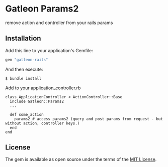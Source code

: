 # Gatleon Params2

remove action and controller from your rails params

## Installation

Add this line to your application's Gemfile:

```ruby
gem "gatleon-rails"
```

And then execute:

```
$ bundle install
```

Add to your application_controller.rb

```
class ApplicationController < ActionController::Base
  include Gatleon::Params2
  ...

  def some_action
    params2 # access params2 (query and post params from request - but without action, controller keys.)
  end
end

```

## License

The gem is available as open source under the terms of the [MIT License](https://opensource.org/licenses/MIT).
